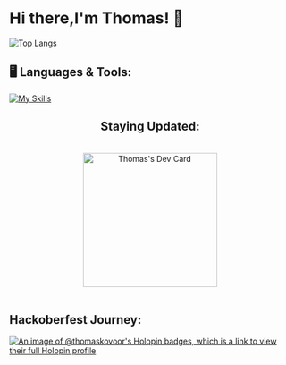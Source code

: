 # Hi there,I'm Thomas! 👋
[![Top Langs](https://github-readme-stats.vercel.app/api/top-langs/?username=thomaskovoor&border_color=9400D3&card_width=400&theme=midnight-purple&border_radius=20&langs_count=6&layout=compact)](https://github.com/anuraghazra/github-readme-stats)

## 🖥️ Languages & Tools:
[![My Skills](https://skillicons.dev/icons?i=java,python,c,html,css,javascript,php,mysql,mongodb,aws,git,linux,latex,vscode,idea,figma,github,devto,solidity,flask&perline=5)](https://skillicons.dev)

<h2 align="center"> Staying Updated:</h2>
<br/>
<div align="center">
  <a href="https://app.daily.dev/thomaskovoor">
    <img src="https://api.daily.dev/devcards/b9485ae9dcd244a5a11b986ad1c22a53.png?r=7jg" width="240" alt="Thomas's Dev Card"/>
  </a>
</div>
<br/>



## Hackoberfest Journey:
[![An image of @thomaskovoor's Holopin badges, which is a link to view their full Holopin profile](https://holopin.me/thomaskovoor)](https://holopin.io/@thomaskovoor)
